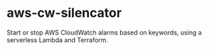 # aws-cw-silencator
Start or stop AWS CloudWatch alarms based on keywords, using a serverless Lambda and Terraform.
